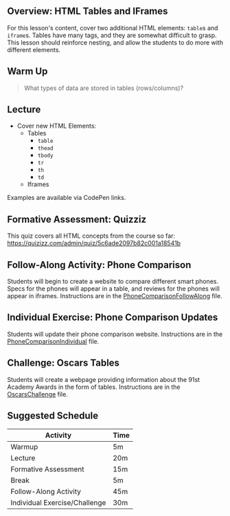## Overview: HTML Tables and IFrames
For this lesson's content, cover two additional HTML elements: `table`s and `iframe`s. Tables have many tags, and they are somewhat difficult to grasp. This lesson should reinforce nesting, and allow the students to do more with different elements.

## Warm Up
> What types of data are stored in tables (rows/columns)?

## Lecture
- Cover new HTML Elements:
    - Tables
        - `table`
        - `thead`
        - `tbody`
        - `tr`
        - `th`
        - `td`
    - Iframes

Examples are available via CodePen links.

## Formative Assessment: Quizziz
This quiz covers all HTML concepts from the course so far: https://quizizz.com/admin/quiz/5c6ade2097b82c001a18541b

## Follow-Along Activity: Phone Comparison
Students will begin to create a website to compare different smart phones. Specs for the phones will appear in a table, and reviews for the phones will appear in iframes. Instructions are in the [PhoneComparisonFollowAlong](PhoneComparisonFollowAlong.md) file.

## Individual Exercise: Phone Comparison Updates
Students will update their phone comparison website. Instructions are in the [PhoneComparisonIndividual](PhoneComparisonIndividual.md) file.

## Challenge: Oscars Tables
Students will create a webpage providing information about the 91st Academy Awards in the form of tables. Instructions are in the [OscarsChallenge](OscarsChallenge.md) file.

## Suggested Schedule
| Activity | Time |
|-|-|
| Warmup | 5m |
| Lecture  | 20m |
| Formative Assessment | 15m |
| Break | 5m |
| Follow-Along Activity | 45m |
| Individual Exercise/Challenge | 30m |
